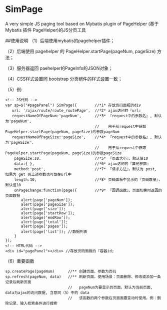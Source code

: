 # SimPage

A very simple JS paging tool based on Mybatis plugin of PageHelper (基于Mybatis 插件 PageHelper)的JS分页工具

##使用说明
（1）后端使用mybatis的pagehelper插件；

（2）后端使用 pagehelper 的 PageHelper.startPage(pageNum, pageSize) 方法；

（3）服务器返回 paehelper的PageInfo的JSON对象；

（4）CSS样式设置同 bootstrap 分页组件的样式设置一致；

（5）例:

    <!-- JS代码 -->
    var sp=$("#pagePanel") SimPage({        //*1* 存放页码面板的div
       url: '/ajax/route/route_routePage',  //*2* ajax访问的『url』 
       requestNameOfPageNum:'pageNum',      //*3* 『request中的参数名』, 默认为'pageNum', 
                                            //	  用于从request中获取PageHelper.startPage(pageNum, pageSize)的参数pageNum 
       requestNameOfPageSize:'pageSize',    //*4* 『request中的参数名』, 默认为'pageSize', 
                                            //	  用于从request中获取PageHelper.startPage(pageNum, pageSize)的参数pageSize 
        pageSize:10,                        //*5* 『页面大小』，默认值10
        data:{ },                           //*6* ajax访问的『其他参数』
        method:'post',                      //*7* 『请求方法』，默认为 post, 如果为 get 则上述参数也可放在url中 
        length:10,                          //*8* 页码面板中显示的『页码数量』，默认值10
        onPageChange:function(page){        //*9* 『回调函数』，页面切换时返回的页面数据
           alert(page['pageNum']);
           alert(page['pageSize']);
           alert(page['size']);
           alert(page['startRow']);
           alert(page['endRow']);
           alert(page['total']);
           alert(page['pages']);
           alert(page['list']); //数据列表
        }
    });
    <!-- HTML代码 -->
    <div id="pagePanel"></div> //存放页码面板的『容器id』 
    
（6）重要函数

    sp.createPage(pageNum)      //** 创建页面，参数为页码
    sp.refresh(pageNum, data)   //** 刷新页面，使用场景：页面删除、修改或添加一条记录后刷新页面
                                //   pageNum为要显示的页面，默认为当前页面, data为ajax的访问数据, 含意同（5）中的 data
                                //   该函数的两个参数在页面面要变动时使用，例：删除记录、输入检索条件进行搜索 
